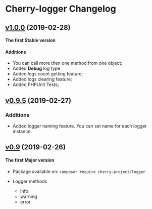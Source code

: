 # Cherry-logger Changelog

## [v1.0.0](https://github.com/ABGEO07/cherry-logger/compare/v0.9.5...v1.0.0 "v1.0.0") (2019-02-28)
#### The first Stable version
#### Additions
- You can call more then one method from one object;
- Added **Debug** log type
- Added logs count getting feature;
- Added logs clearing feature;
- Added PHPUnit Tests;

## [v0.9.5](https://github.com/ABGEO07/cherry-logger/compare/v0.9...v0.9.5 "v0.9.5") (2019-02-27)
### Additions
- Added logger naming feature. You can set name for each logger instance.

## [v0.9](https://github.com/ABGEO07/cherry-logger/releases/tag/v0.9 "v0.9") (2019-02-26)
#### The first Major version

- Package available on: `composer require cherry-project/logger`

- Logger methods
	- info
	- warning
	- error